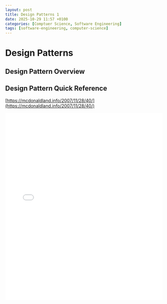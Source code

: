 ```yaml
---
layout: post
title: Design Patterns 1
date: 2025-10-29 11:57 +0100
categories: [Comptuer Science, Software Engineering]
tags: [software-engineering, computer-science]
---
```


# Design Patterns

## Design Pattern Overview



## Design Pattern Quick Reference

[https://mcdonaldland.info/2007/11/28/40/](https://mcdonaldland.info/2007/11/28/40/)

<iframe 
    src="/assets/docs/software-engineering/designpatternscard.pdf" 
    width="100%" 
    height="600px" 
    style="border: none;">
</iframe>